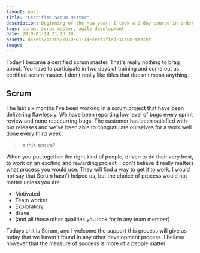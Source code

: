 ```yaml
---
layout: post
title: "Certified Scrum Master"
description: Beginning of the new year, I took a 2 day course in order to become a certified scrum master.
tags: scrum, scrum master, agile development
date: 2010-01-14 21:13:30
assets: assets/posts/2010-01-14-certified-scrum-master
image: 
---
```


Today I became a certified scrum master. That's really nothing to brag about. You have to participate in two days of training and come out as certified scrum master. I don't really like titles that doesn't mean anything.

## Scrum

The last six months I've been working in a scrum project that have been delivering flawlessly. We have been reporting low level of bugs every sprint review and none reoccurring bugs. The customer has been satisfied with our releases and we've been able to congratulate ourselves for a work well done every third week.

> Is this scrum?

When you put together the right kind of people, driven to do their very best, to work on an exciting and rewarding project, I don't believe it really matters what process you would use. They will find a way to get it to work. I would not say that Scrum hasn't helped us, but the choice of process would not matter unless you are

* Motivated
* Team worker
* Exploratory
* Brave
* (and all those other qualities you look for in any team member)

Todays shit is Scrum, and I welcome the support this process will give us today that we haven't found in any other development process. I believe however that the measure of success is more of a people matter.
